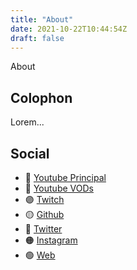```yaml
---
title: "About"
date: 2021-10-22T10:44:54Z
draft: false
---
```


About

## Colophon

Lorem...

## Social

- 🔴 [Youtube Principal](https://www.youtube.com/c/oscarmlage)
- 🔴 [Youtube VODs](https://www.youtube.com/channel/UCXOWqIc9Qh8nEBoxBVNnjyQ)
- 🟣 [Twitch](https://twitch.tv/oscarmlag)
- 🟡 [Github](https://github.com/oscarmlage)
- 🔵 [Twitter](https://twitter.com/oscarmlage)
- 🟠 [Instagram](https://instagram.com/oscarmlage)
- 🟢 [Web](https://oscarmlage.com)
